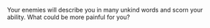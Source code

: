 Your enemies will describe you in many unkind words and scorn your ability. What could be more painful for you?